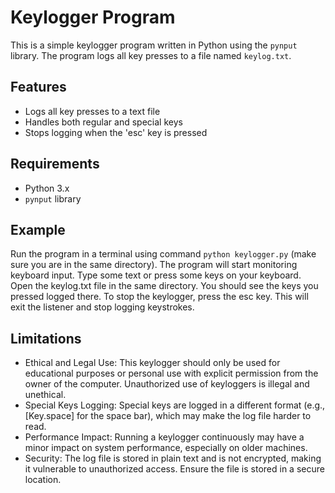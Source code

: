 # Keylogger Program

This is a simple keylogger program written in Python using the `pynput` library. The program logs all key presses to a file named `keylog.txt`. 

## Features

- Logs all key presses to a text file
- Handles both regular and special keys
- Stops logging when the 'esc' key is pressed

## Requirements

- Python 3.x
- `pynput` library

## Example

Run the program in a terminal using command `python keylogger.py` (make sure you are in the same directory). The program will start monitoring keyboard input. Type some text or press some keys on your keyboard. Open the keylog.txt file in the same directory. You should see the keys you pressed logged there. To stop the keylogger, press the esc key. This will exit the listener and stop logging keystrokes.

## Limitations

- Ethical and Legal Use: This keylogger should only be used for educational purposes or personal use with explicit permission from the owner of the computer. Unauthorized use of keyloggers is illegal and unethical.
- Special Keys Logging: Special keys are logged in a different format (e.g., [Key.space] for the space bar), which may make the log file harder to read.
- Performance Impact: Running a keylogger continuously may have a minor impact on system performance, especially on older machines.
- Security: The log file is stored in plain text and is not encrypted, making it vulnerable to unauthorized access. Ensure the file is stored in a secure location.